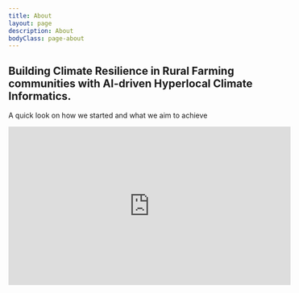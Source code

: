 ```yaml
---
title: About
layout: page
description: About
bodyClass: page-about
---
```


## Building Climate Resilience in Rural Farming communities with AI-driven Hyperlocal Climate Informatics.

A quick look on how we started and what we aim to achieve

<iframe width="560" height="315" src="https://www.youtube.com/embed/RyHi7iX_8FY" title="YouTube video player" frameborder="0" allow="accelerometer; autoplay; clipboard-write; encrypted-media; gyroscope; picture-in-picture" allowfullscreen></iframe>
